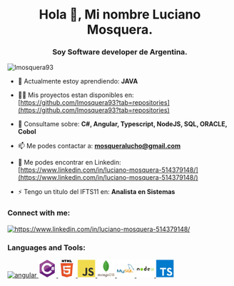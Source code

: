 <h1 align="center">Hola 👋, Mi nombre Luciano Mosquera.</h1>
<h3 align="center">Soy Software developer de Argentina.</h3>

<p align="left"> <img src="https://komarev.com/ghpvc/?username=lmosquera93&label=Profile%20views&color=0e75b6&style=flat" alt="lmosquera93" /> </p>

- 🌱 Actualmente estoy aprendiendo: **JAVA**

- 👨‍💻 Mis proyectos estan disponibles en: [https://github.com/lmosquera93?tab=repositories](https://github.com/lmosquera93?tab=repositories)

- 💬 Consultame sobre: **C#, Angular, Typescript, NodeJS, SQL, ORACLE, Cobol**

- 📫 Me podes contactar a: **mosqueralucho@gmail.com**

- 📄 Me podes encontrar en Linkedin: [https://www.linkedin.com/in/luciano-mosquera-514379148/](https://www.linkedin.com/in/luciano-mosquera-514379148/)

- ⚡ Tengo un titulo del IFTS11 en: **Analista en Sistemas**

<h3 align="left">Connect with me:</h3>
<p align="left">
<a href="https://www.linkedin.com/in/luciano-mosquera-514379148/" target="blank"><img align="center" src="https://raw.githubusercontent.com/rahuldkjain/github-profile-readme-generator/master/src/images/icons/Social/linked-in-alt.svg" alt="https://www.linkedin.com/in/luciano-mosquera-514379148/" height="30" width="40" /></a>
</p>

<h3 align="left">Languages and Tools:</h3>
<p align="left"> <a href="https://angular.io" target="_blank" rel="noreferrer"> <img src="https://angular.io/assets/images/logos/angular/angular.svg" alt="angular" width="40" height="40"/> </a> <a href="https://www.w3schools.com/cs/" target="_blank" rel="noreferrer"> <img src="https://raw.githubusercontent.com/devicons/devicon/master/icons/csharp/csharp-original.svg" alt="csharp" width="40" height="40"/> </a> <a href="https://www.w3.org/html/" target="_blank" rel="noreferrer"> <img src="https://raw.githubusercontent.com/devicons/devicon/master/icons/html5/html5-original-wordmark.svg" alt="html5" width="40" height="40"/> </a> <a href="https://developer.mozilla.org/en-US/docs/Web/JavaScript" target="_blank" rel="noreferrer"> <img src="https://raw.githubusercontent.com/devicons/devicon/master/icons/javascript/javascript-original.svg" alt="javascript" width="40" height="40"/> </a> <a href="https://www.mongodb.com/" target="_blank" rel="noreferrer"> <img src="https://raw.githubusercontent.com/devicons/devicon/master/icons/mongodb/mongodb-original-wordmark.svg" alt="mongodb" width="40" height="40"/> </a> <a href="https://www.mysql.com/" target="_blank" rel="noreferrer"> <img src="https://raw.githubusercontent.com/devicons/devicon/master/icons/mysql/mysql-original-wordmark.svg" alt="mysql" width="40" height="40"/> </a> <a href="https://nodejs.org" target="_blank" rel="noreferrer"> <img src="https://raw.githubusercontent.com/devicons/devicon/master/icons/nodejs/nodejs-original-wordmark.svg" alt="nodejs" width="40" height="40"/>  </a>  <a href="https://www.typescriptlang.org/" target="_blank" rel="noreferrer"> <img src="https://raw.githubusercontent.com/devicons/devicon/master/icons/typescript/typescript-original.svg" alt="typescript" width="40" height="40"/> </a></p>

